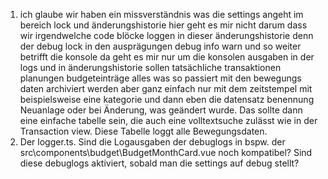 1) ich glaube wir haben ein missverständnis was die settings angeht im bereich lock und änderungshistorie hier geht es mir nicht darum dass wir irgendwelche code blöcke loggen in dieser änderungshistorie denn der debug lock in den ausprägungen debug info warn und so weiter betrifft die konsole da geht es mir nur um die konsolen ausgaben in der logs und in änderungshistorie sollen tatsächliche transaktionen planungen budgeteinträge alles was so passiert mit den bewegungs daten archiviert werden aber ganz einfach nur mit dem zeitstempel mit beispielsweise eine kategorie und dann eben die datensatz benennung Neuanlage oder bei Änderung, was geändert wurde. Das sollte dann eine einfache tabelle sein, die auch eine volltextsuche zulässt wie in der Transaction view. Diese Tabelle loggt alle Bewegungsdaten.
2) Der logger.ts. Sind die Logausgaben der debuglogs in bspw. der src\components\budget\BudgetMonthCard.vue noch kompatibel? Sind diese debuglogs aktiviert, sobald man die settings auf debug stellt?
